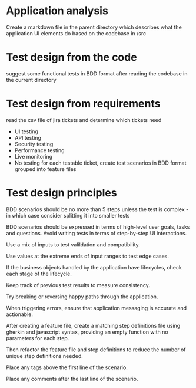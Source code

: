 # Application analysis
Create a markdown file in the parent directory which describes what the application UI elements do based on the codebase in /src

# Test design from the code
suggest some functional tests in BDD format after reading the codebase in the current directory

# Test design from requirements
read the csv file of jira tickets and determine which tickets need
- UI testing
- API testing
- Security testing
- Performance testing
- Live monitoring
- No testing
for each testable ticket, create test scenarios in BDD format grouped into feature files

# Test design principles
BDD scenarios should be no more than 5 steps unless the test is complex - in which case consider splitting it into smaller tests

BDD scenarios should be expressed in terms of high-level user goals, tasks and questions. Avoid writing tests in terms of step-by-step UI interactions.

Use a mix of inputs to test valildation and compatibility.

Use values at the extreme ends of input ranges to test edge cases.

If the business objects handled by the application have lifecycles, check each stage of the lifecycle.

Keep track of previous test results to measure consistency.

Try breaking or reversing happy paths through the application.

When triggering errors, ensure that application messaging is accurate and actionable.

After creating a feature file, create a matching step definitions file using gherkin and javascript syntax, providing an empty function with no parameters for each step.

Then refactor the feature file and step definitions to reduce the number of unique step definitions needed.

Place any tags above the first line of the scenario.

Place any comments after the last line of the scenario.